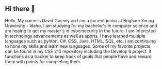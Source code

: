 ## Hi there 👋

Hello,
My name is David Gosney an I am a current junior at Brigham Young University - Idaho. I am studying for my bachelor's in computer science
and am hoping to get my master's in cybersecurity in the future. I am interested in technology advancements as well as sports.
I have learned multiple languages such as pyhton, C#, CSS, Java, HTML, SQL, etc. I am continuing to hone my skills and learn new languages.
Some of my favorite projects can be found in my CSE 210 repository including the Develop 6 project. It functions as a tracker to keep track
of goals that people have and reward them with points for completing them. 
